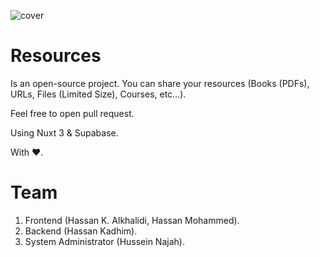 ![cover](https://user-images.githubusercontent.com/5357529/204332967-033f1514-d373-4cdb-a600-b5d28c6a0dca.jpg)


# Resources
Is an open-source project. You can share your resources (Books (PDFs), URLs, Files (Limited Size), Courses, etc...).

Feel free to open pull request.


Using Nuxt 3 & Supabase.

With ❤️.

# Team
1. Frontend (Hassan K. Alkhalidi, Hassan Mohammed).
2. Backend (Hassan Kadhim).
3. System Administrator (Hussein Najah).
